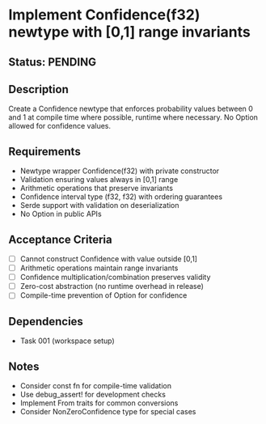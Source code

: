 # Implement Confidence(f32) newtype with [0,1] range invariants

## Status: PENDING

## Description
Create a Confidence newtype that enforces probability values between 0 and 1 at compile time where possible, runtime where necessary. No Option<f32> allowed for confidence values.

## Requirements
- Newtype wrapper Confidence(f32) with private constructor
- Validation ensuring values always in [0,1] range
- Arithmetic operations that preserve invariants
- Confidence interval type (f32, f32) with ordering guarantees
- Serde support with validation on deserialization
- No Option<Confidence> in public APIs

## Acceptance Criteria
- [ ] Cannot construct Confidence with value outside [0,1]
- [ ] Arithmetic operations maintain range invariants
- [ ] Confidence multiplication/combination preserves validity
- [ ] Zero-cost abstraction (no runtime overhead in release)
- [ ] Compile-time prevention of Option<f32> for confidence

## Dependencies
- Task 001 (workspace setup)

## Notes
- Consider const fn for compile-time validation
- Use debug_assert! for development checks
- Implement From traits for common conversions
- Consider NonZeroConfidence type for special cases